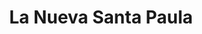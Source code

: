 ---
title: "La Nueva Santa Paula"
url: /ciudad-autonoma-de-buenos-aires/la-nueva-santa-paula/
shop: panadería
---